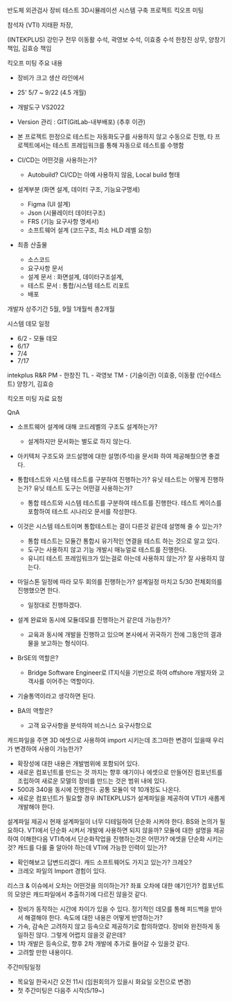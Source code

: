 반도체 외관검사 장비 테스트 3D시뮬레이션 시스템 구축 프로젝트 킥오프 미팅

참석자
(VTI)
지태환 차장, 


(INTEKPLUS)
강민구 전무
이동활 수석, 곽영보 수석, 이효중 수석
한창진 상무, 양창기 책임, 김효승 책임

킥오프 미팅 주요 내용
- 장비가 크고 생산 라인에서 
- 25' 5/7 ~ 9/22 (4.5 개월)

- 개발도구 VS2022
- Version 관리 : GIT(GitLab-내부배포) (추후 이관)
- 본 프로젝트 한정으로 테스트는 자동화도구를 사용하지 않고 수동으로 진행, 타 프로젝트에서는 테스트 프레임워크를 통해 자동으로 테스트를 수행함
- CI/CD는 어떤것을 사용하는가?
	- Autobuild? CI/CD는 아예 사용하지 않음, Local build 형태
- 설계부분 (화면 설계, 데이터 구조, 기능요구명세)
	- Figma (UI 설계)
	- Json (시뮬레이터 데이터구조)
	- FRS (기능 요구사항 명세서)
	- 소프트웨어 설계 (코드구조, 최소 HLD 레벨 요청)
- 최종 산출물
	- 소스코드
	- 요구사항 문서
	- 설계 문서 : 화면설계, 데이터구조설계, 
	- 테스트 문서 : 통합/시스템 테스트 리포트
	- 배포

개발자 상주기간 5월, 9월 1개월씩 총2개월

시스템 데모 일정
- 6/2 - 모듈 데모
- 6/17
- 7/4
- 7/17

intekplus R&R
PM - 한창진
TL - 곽영보
TM - (기술이관) 이효중, 이동활
(인수테스트) 양창기, 김효승

킥오프 미팅 자료 요청

QnA
- 소프트웨어 설계에 대해 코드레벨의 구조도 설계하는가?
	- 설계하지만 문서화는 별도로 하지 않는다.
- 아키텍처 구조도와 코드설명에 대한 설명(주석)을 문서화 하여 제공해줬으면 좋겠다.

- 통합테스트와 시스템 테스트를 구분하여 진행하는가? 유닛 테스트는 어떻게 진행하는가? 유닛 테스트 도구는 어떤걸 사용하는가?
	- 통합 테스트와 시스템 테스트를 구분하여 테스트를 진행한다. 테스트 케이스를 포함하여 테스트 시나리오 문서를 작성한다.
- 이것은 시스템 테스트이며 통합테스트는 결이 다른것 같은데 설명해 줄 수 있는가?
	- 통합 테스트는 모듈간 통합시 유기적인 연결을 테스트 하는 것으로 알고 있다.
	- 도구는 사용하지 않고 기능 개발시 매뉴얼로 테스트를 진행한다.
	- 유니티 테스트 프레임워크가 있는걸로 아는데 사용하지 않는가? 잘 사용하지 않는다.

- 마일스톤 일정에 따라 모두 회의를 진행하는가? 설계일정 마치고 5/30 전체회의를 진행했으면 한다.
	- 일정대로 진행하겠다.

- 설계 완료와 동시에 모듈데모를 진행하는거 같은데 가능한가?
	- 교육과 동시에 개발을 진행하고 있으며 본사에서 귀국하기 전에 그동안의 결과물을 보고하는 형식이다.

- BrSE의 역할은? 
	- Bridge Software Engineer로 IT지식을 기반으로 하여 offshore 개발자와 고객사를 이어주는 역할이다.
- 기술통역이라고 생각하면 된다.
- BA의 역할은?
	- 고객 요구사항을 분석하여 비스니스 요구사항으로 

캐드파일을 주면 3D 에셋으로 사용하여 import 시키는데 조그마한 변경이 있을때 우리가 변경하여 사용이 가능한가?
- 확장성에 대한 내용은 개발범위에 포함되어 있다.
- 새로운 컴포넌트를 만드는 것 까지는 향후 얘기이나 에셋으로 만들어진 컴포넌트를 조립하여 새로운 모델의 장비를 만드는 것은 범위 내에 있다.
- 500과 340을 동시에 진행한다. 공통 모듈이 약 10개정도 나온다.
- 새로운 컴포넌트가 필요할 경우 INTEKPLUS가 설계파일을 제공하여 VTI가 새롭게 개발해야 한다.

설계파일 제공시 현재 설계파일이 너무 디테일하여 단순화 시켜야 한다. BS와 논의가 필요하다.
VTI에서 단순화 시켜서 개발에 사용하면 되지 않을까?
모듈에 대한 설명을 제공하여 이해한다음 VTI측에서 단순화작업을 진행하는것은 어떤가? 에셋을 단순화 시키는것?
캐드를 다룰 줄 알아야 하는데 VTI에 가능한 인력이 있는가?
- 확인해보고 답변드리겠다.
캐드 소프트웨어도 가지고 있는가? 크레오?
- 크레오 파일의 Import 경험이 있다.

리스크 & 이슈에서 오차는 어떤것을 의미하는가? 좌표 오차에 대한 얘기인가? 컴포넌트의 모양은 캐드파일에서 추출하기에 다르진 않을것 같다.
- 장비가 동작하는 시간에 차이가 있을 수 있다. 정기적인 데모를 통해 피드백을 받아서 해결해야 한다.
속도에 대한 내용은 어떻게 반영하는가?
- 가속, 감속은 고려하지 않고 등속으로 제공하기로 합의하였다. 장비와 완전하게 동일하진 않다.
그렇게 어렵지 않을것 같은데?
- 1차 개발은 등속으로, 향후 2차 개발에 추가로 들어갈 수 있을것 같다.
- 고려할 만한 내용이다.

주간미팅일정
- 목요일 한국시간 오전 11시 (임원회의가 있을시 화요일 오전으로 변경)
- 첫 주간미팅은 다음주 시작(5/19~)

